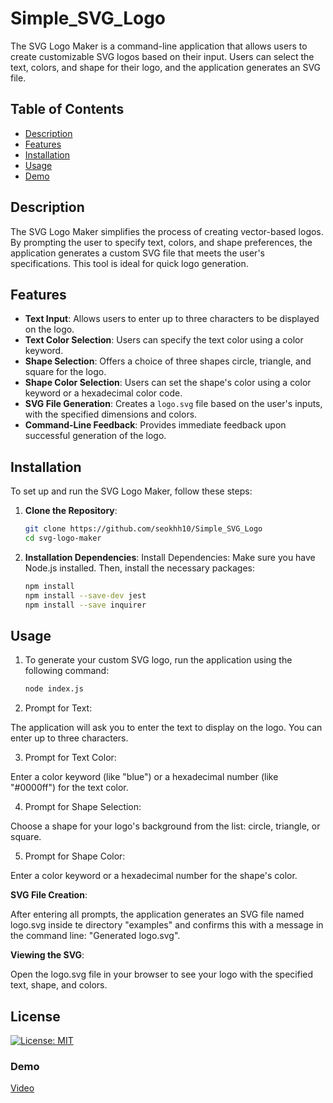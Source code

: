 # Simple_SVG_Logo

The SVG Logo Maker is a command-line application that allows users to create customizable SVG logos based on their input. Users can select the text, colors, and shape for their logo, and the application generates an SVG file.

## Table of Contents

- [Description](#description)
- [Features](#features)
- [Installation](#installation)
- [Usage](#usage)
- [Demo](#Demo)

## Description

The SVG Logo Maker simplifies the process of creating vector-based logos. By prompting the user to specify text, colors, and shape preferences, the application generates a custom SVG file that meets the user's specifications. This tool is ideal for quick logo generation.

## Features

- **Text Input**: Allows users to enter up to three characters to be displayed on the logo.
- **Text Color Selection**: Users can specify the text color using a color keyword.
- **Shape Selection**: Offers a choice of three shapes circle, triangle, and square for the logo.
- **Shape Color Selection**: Users can set the shape's color using a color keyword or a hexadecimal color code.
- **SVG File Generation**: Creates a `logo.svg` file based on the user's inputs, with the specified dimensions and colors.
- **Command-Line Feedback**: Provides immediate feedback upon successful generation of the logo.

## Installation

To set up and run the SVG Logo Maker, follow these steps:

1. **Clone the Repository**:
   ```bash
   git clone https://github.com/seokhh10/Simple_SVG_Logo
   cd svg-logo-maker

2. **Installation Dependencies**:
   Install Dependencies:
   Make sure you have Node.js installed. Then, install the necessary packages:  
   ```bash
   npm install
   npm install --save-dev jest
   npm install --save inquirer


## Usage

1. To generate your custom SVG logo, run the application using the following command:
   ```bash
   node index.js

2. Prompt for Text:

The application will ask you to enter the text to display on the logo. You can enter up to three characters.

3. Prompt for Text Color:

Enter a color keyword (like "blue") or a hexadecimal number (like "#0000ff") for the text color.

4. Prompt for Shape Selection:

Choose a shape for your logo's background from the list: circle, triangle, or square.

5. Prompt for Shape Color:

Enter a color keyword or a hexadecimal number for the shape's color.

**SVG File Creation**:

After entering all prompts, the application generates an SVG file named logo.svg inside te directory "examples" and confirms this with a message in the command line: "Generated logo.svg".

**Viewing the SVG**:

Open the logo.svg file in your browser to see your logo with the specified text, shape, and colors.

 ## License

  [![License: MIT](https://img.shields.io/badge/license-MIT-green)](https://opensource.org/licenses/MIT)

### Demo

[Video]()

   